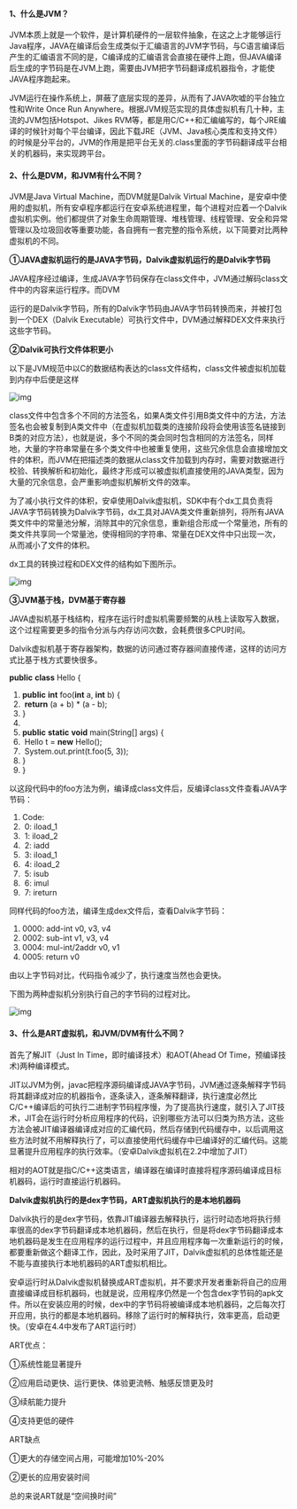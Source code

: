 #### 1、什么是JVM？

JVM本质上就是一个软件，是计算机硬件的一层软件抽象，在这之上才能够运行Java程序，JAVA在编译后会生成类似于汇编语言的JVM字节码，与C语言编译后产生的汇编语言不同的是，C编译成的汇编语言会直接在硬件上跑，但JAVA编译后生成的字节码是在JVM上跑，需要由JVM把字节码翻译成机器指令，才能使JAVA程序跑起来。

JVM运行在操作系统上，屏蔽了底层实现的差异，从而有了JAVA吹嘘的平台独立性和Write Once Run Anywhere。根据JVM规范实现的具体虚拟机有几十种，主流的JVM包括Hotspot、Jikes RVM等，都是用C/C++和汇编编写的，每个JRE编译的时候针对每个平台编译，因此下载JRE（JVM、Java核心类库和支持文件）的时候是分平台的，JVM的作用是把平台无关的.class里面的字节码翻译成平台相关的机器码，来实现跨平台。

#### 2、什么是DVM，和JVM有什么不同？

JVM是Java Virtual Machine，而DVM就是Dalvik Virtual Machine，是安卓中使用的虚拟机，所有安卓程序都运行在安卓系统进程里，每个进程对应着一个Dalvik虚拟机实例。他们都提供了对象生命周期管理、堆栈管理、线程管理、安全和异常管理以及垃圾回收等重要功能，各自拥有一套完整的指令系统，以下简要对比两种虚拟机的不同。

**①JAVA虚拟机运行的是JAVA字节码，Dalvik虚拟机运行的是Dalvik字节码**

JAVA程序经过编译，生成JAVA字节码保存在class文件中，JVM通过解码class文件中的内容来运行程序。而DVM

运行的是Dalvik字节码，所有的Dalvik字节码由JAVA字节码转换而来，并被打包到一个DEX（Dalvik Executable）可执行文件中，DVM通过解释DEX文件来执行这些字节码。

**②Dalvik可执行文件体积更小**

以下是JVM规范中以C的数据结构表达的class文件结构，class文件被虚拟机加载到内存中后便是这样

![img](C:\Users\Administrator\AppData\Local\YNote\data\qq432337FEDCB6EB5443353EB50AE37219\1571980f8c234aa888d9abc7bba11488\231114022450.png)

class文件中包含多个不同的方法签名，如果A类文件引用B类文件中的方法，方法签名也会被复制到A类文件中（在虚拟机加载类的连接阶段将会使用该签名链接到B类的对应方法），也就是说，多个不同的类会同时包含相同的方法签名，同样地，大量的字符串常量在多个类文件中也被重复使用，这些冗余信息会直接增加文件的体积，而JVM在把描述类的数据从class文件加载到内存时，需要对数据进行校验、转换解析和初始化，最终才形成可以被虚拟机直接使用的JAVA类型，因为大量的冗余信息，会严重影响虚拟机解析文件的效率。

为了减小执行文件的体积，安卓使用Dalvik虚拟机，SDK中有个dx工具负责将JAVA字节码转换为Dalvik字节码，dx工具对JAVA类文件重新排列，将所有JAVA类文件中的常量池分解，消除其中的冗余信息，重新组合形成一个常量池，所有的类文件共享同一个常量池，使得相同的字符串、常量在DEX文件中只出现一次，从而减小了文件的体积。

dx工具的转换过程和DEX文件的结构如下图所示。

![img](C:\Users\Administrator\AppData\Local\YNote\data\qq432337FEDCB6EB5443353EB50AE37219\326646ff55594244be8642924b167443\231114039244.png)

**③JVM基于栈，DVM基于寄存器**

JAVA虚拟机基于栈结构，程序在运行时虚拟机需要频繁的从栈上读取写入数据，这个过程需要更多的指令分派与内存访问次数，会耗费很多CPU时间。

Dalvik虚拟机基于寄存器架构，数据的访问通过寄存器间直接传递，这样的访问方式比基于栈方式要快很多。

**public** **class** Hello { 

1.   **public** **int** foo(**int** a, **int** b) { 
2. ​    **return** (a + b) * (a - b); 
3.   } 
4.  
5.   **public** **static** **void** main(String[] args) { 
6. ​    Hello t = **new** Hello(); 
7. ​    System.out.print(t.foo(5, 3)); 
8.   } 
9. } 

以这段代码中的foo方法为例，编译成class文件后，反编译class文件查看JAVA字节码：

1. Code: 
2. ​     0: iload_1 
3. ​     1: iload_2 
4. ​     2: iadd 
5. ​     3: iload_1 
6. ​     4: iload_2 
7. ​     5: isub 
8. ​     6: imul 
9. ​     7: ireturn 

同样代码的foo方法，编译生成dex文件后，查看Dalvik字节码：

   

1. 0000: add-int v0, v3, v4 
2. 0002: sub-int v1, v3, v4 
3. 0004: mul-int/2addr v0, v1 
4. 0005: return v0 

由以上字节码对比，代码指令减少了，执行速度当然也会更快。

下图为两种虚拟机分别执行自己的字节码的过程对比。

![img](C:\Users\Administrator\AppData\Local\YNote\data\qq432337FEDCB6EB5443353EB50AE37219\ea6e39d9d6284bcf933248bc9e952051\31114240825.jpeg)

#### 3、什么是ART虚拟机，和JVM/DVM有什么不同？

首先了解JIT（Just In Time，即时编译技术）和AOT(Ahead Of Time，预编译技术)两种编译模式。

JIT以JVM为例，javac把程序源码编译成JAVA字节码，JVM通过逐条解释字节码将其翻译成对应的机器指令，逐条读入，逐条解释翻译，执行速度必然比C/C++编译后的可执行二进制字节码程序慢，为了提高执行速度，就引入了JIT技术，JIT会在运行时分析应用程序的代码，识别哪些方法可以归类为热方法，这些方法会被JIT编译器编译成对应的汇编代码，然后存储到代码缓存中，以后调用这些方法时就不用解释执行了，可以直接使用代码缓存中已编译好的汇编代码。这能显著提升应用程序的执行效率。（安卓Dalvik虚拟机在2.2中增加了JIT）

相对的AOT就是指C/C++这类语言，编译器在编译时直接将程序源码编译成目标机器码，运行时直接运行机器码。

**Dalvik虚拟机执行的是dex字节码，ART虚拟机执行的是本地机器码**

Dalvik执行的是dex字节码，依靠JIT编译器去解释执行，运行时动态地将执行频率很高的dex字节码翻译成本地机器码，然后在执行，但是将dex字节码翻译成本地机器码是发生在应用程序的运行过程中，并且应用程序每一次重新运行的时候，都要重新做这个翻译工作，因此，及时采用了JIT，Dalvik虚拟机的总体性能还是不能与直接执行本地机器码的ART虚拟机相比。

安卓运行时从Dalvik虚拟机替换成ART虚拟机，并不要求开发者重新将自己的应用直接编译成目标机器码，也就是说，应用程序仍然是一个包含dex字节码的apk文件。所以在安装应用的时候，dex中的字节码将被编译成本地机器码，之后每次打开应用，执行的都是本地机器码。移除了运行时的解释执行，效率更高，启动更快。（安卓在4.4中发布了ART运行时）

ART优点：

①系统性能显著提升

②应用启动更快、运行更快、体验更流畅、触感反馈更及时

③续航能力提升

④支持更低的硬件

ART缺点

①更大的存储空间占用，可能增加10%-20%

②更长的应用安装时间

总的来说ART就是“空间换时间”